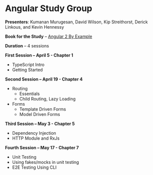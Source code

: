 # Angular Study Group
**Presenters**: Kumanan Murugesan, David Wilson, Kip Streithorst, Derick Linkous, and Kevin Hennessy

**Book for the Study** – [Angular 2 By Example](https://www.amazon.com/Angular-2-Example-Chandermani-Arora/dp/178588719X/ref=sr_1_1?ie=UTF8&qid=1490667982&sr=8-1&keywords=angular+2+by+example)

**Duration** – 4 sessions

**First Session – April 5 - Chapter 1**
- TypeScript Intro 
- Getting Started

**Second Session – April 19 - Chapter 4**
- Routing 
  - Essentials
  - Child Routing, Lazy Loading
- Forms
  - Template Driven Forms
  - Model Driven Forms
  
**Third Session – May 3 - Chapter 5**
- Dependency Injection
- HTTP Module and RxJs 

**Fourth Session – May 17 - Chapter 7**
- Unit Testing
- Using fakes/mocks in unit testing
- E2E Testing Using CLI